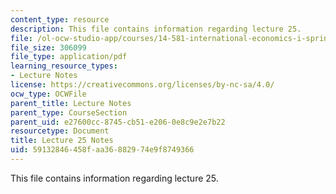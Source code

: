 ```yaml
---
content_type: resource
description: This file contains information regarding lecture 25.
file: /ol-ocw-studio-app/courses/14-581-international-economics-i-spring-2013/59132846458faa36882974e9f8749366_MIT14_581S13_classnotes25.pdf
file_size: 306099
file_type: application/pdf
learning_resource_types:
- Lecture Notes
license: https://creativecommons.org/licenses/by-nc-sa/4.0/
ocw_type: OCWFile
parent_title: Lecture Notes
parent_type: CourseSection
parent_uid: e27600cc-8745-cb51-e206-0e8c9e2e7b22
resourcetype: Document
title: Lecture 25 Notes
uid: 59132846-458f-aa36-8829-74e9f8749366
---
```

This file contains information regarding lecture 25.